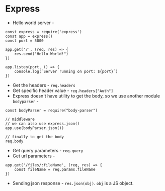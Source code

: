 # Express #
- Hello world server -
```
const express = require('express')
const app = express()
const port = 5000

app.get('/', (req, res) => {
    res.send("Hello World!")
})

app.listen(port, () => {
    console.log(`Server running on port: ${port}`)
})
```
- Get the headers - `req.headers`
- Get specific header value - `req.headers["Auth"]`
- Express doesn't have utility to get the body, so we use another module `bodyparser` -
```
const bodyParser = require("body-parser")

// middleware
// we can also use express.json()
app.use(bodyParser.json())

// finally to get the body
req.body
```
- Get query parameters - `req.query`
- Get url parameters - 
```
app.get('/files/:fileName', (req, res) => {
    const fileName = req.params.fileName
})
```
- Sending json response - `res.json(obj)`. `obj` is a JS object.